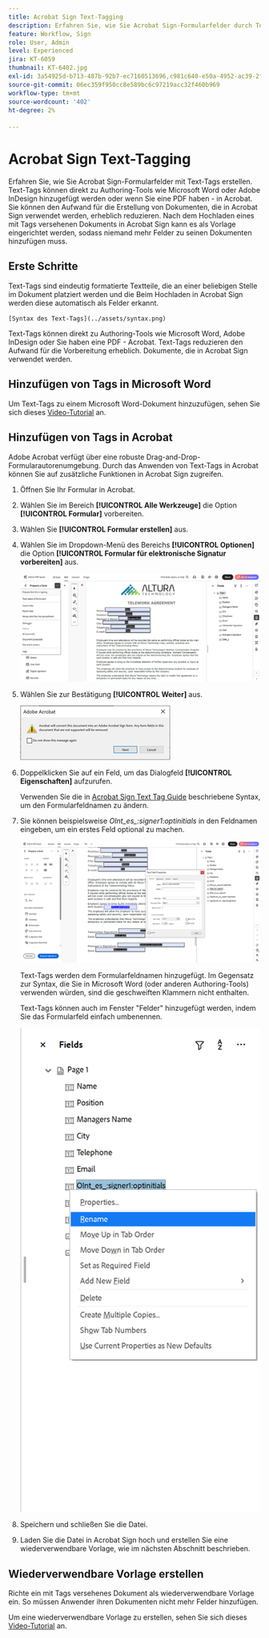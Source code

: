 ```yaml
---
title: Acrobat Sign Text-Tagging
description: Erfahren Sie, wie Sie Acrobat Sign-Formularfelder durch Text-Tags erstellen
feature: Workflow, Sign
role: User, Admin
level: Experienced
jira: KT-6059
thumbnail: KT-6402.jpg
exl-id: 3a54925d-b713-487b-92b7-ec7160513696,c981c640-e50a-4952-ac39-2f90d6d0cf08
source-git-commit: 06ec359f950cc8e589bc6c97219acc32f460b969
workflow-type: tm+mt
source-wordcount: '402'
ht-degree: 2%

---
```


# Acrobat Sign Text-Tagging

Erfahren Sie, wie Sie Acrobat Sign-Formularfelder mit Text-Tags erstellen. Text-Tags können direkt zu Authoring-Tools wie Microsoft Word oder Adobe InDesign hinzugefügt werden oder wenn Sie eine PDF haben - in Acrobat. Sie können den Aufwand für die Erstellung von Dokumenten, die in Acrobat Sign verwendet werden, erheblich reduzieren. Nach dem Hochladen eines mit Tags versehenen Dokuments in Acrobat Sign kann es als Vorlage eingerichtet werden, sodass niemand mehr Felder zu seinen Dokumenten hinzufügen muss.

## Erste Schritte

Text-Tags sind eindeutig formatierte Textteile, die an einer beliebigen Stelle im Dokument platziert werden und die
Beim Hochladen in Acrobat Sign werden diese automatisch als Felder erkannt.

    [Syntax des Text-Tags](../assets/syntax.png)

Text-Tags können direkt zu Authoring-Tools wie Microsoft Word, Adobe InDesign oder
Sie haben eine PDF - Acrobat. Text-Tags reduzieren den Aufwand für die Vorbereitung erheblich.
Dokumente, die in Acrobat Sign verwendet werden.

## Hinzufügen von Tags in Microsoft Word

Um Text-Tags zu einem Microsoft Word-Dokument hinzuzufügen, sehen Sie sich dieses [Video-Tutorial](text-tagging-word.md) an.

## Hinzufügen von Tags in Acrobat

Adobe Acrobat verfügt über eine robuste Drag-and-Drop-Formularautorenumgebung. Durch das Anwenden von Text-Tags in Acrobat können Sie auf zusätzliche Funktionen in Acrobat Sign zugreifen.

1. Öffnen Sie Ihr Formular in Acrobat.

1. Wählen Sie im Bereich **[!UICONTROL Alle Werkzeuge]** die Option **[!UICONTROL Formular]** vorbereiten.

1. Wählen Sie **[!UICONTROL Formular erstellen]** aus.

1. Wählen Sie im Dropdown-Menü des Bereichs **[!UICONTROL Optionen]** die Option **[!UICONTROL Formular für elektronische Signatur vorbereiten]** aus.

   ![Formular für elektronische Signatur vorbereiten](../assets/tag-prepare-e-signing.png)

1. Wählen Sie zur Bestätigung **[!UICONTROL Weiter]** aus.

   ![Konvertierung von Feldern bestätigen](../assets/tag-confirm.png)

1. Doppelklicken Sie auf ein Feld, um das Dialogfeld **[!UICONTROL Eigenschaften]** aufzurufen.

   Verwenden Sie die in [Acrobat Sign Text Tag Guide](https://helpx.adobe.com/de/sign/using/text-tag.html) beschriebene Syntax, um den Formularfeldnamen zu ändern.

1. Sie können beispielsweise *OInt_es_:signer1:optinitials* in den Feldnamen eingeben, um ein erstes Feld optional zu machen.

   ![Feldnamen ändern](../assets/tag-opt-initials.png)

   Text-Tags werden dem Formularfeldnamen hinzugefügt. Im Gegensatz zur Syntax, die Sie in Microsoft Word (oder anderen Authoring-Tools) verwenden würden, sind die geschweiften Klammern nicht enthalten.

   Text-Tags können auch im Fenster &quot;Felder&quot; hinzugefügt werden, indem Sie das Formularfeld einfach umbenennen.

   ![Umbenennen im Feldbereich](../assets/tag-rename.png)

1. Speichern und schließen Sie die Datei.

1. Laden Sie die Datei in Acrobat Sign hoch und erstellen Sie eine wiederverwendbare Vorlage, wie im nächsten Abschnitt beschrieben.

## Wiederverwendbare Vorlage erstellen

Richte ein mit Tags versehenes Dokument als wiederverwendbare Vorlage ein. So müssen Anwender ihren Dokumenten nicht mehr Felder hinzufügen.

Um eine wiederverwendbare Vorlage zu erstellen, sehen Sie sich dieses [Video-Tutorial](../sign-advanced-users/create-a-template.md) an.
